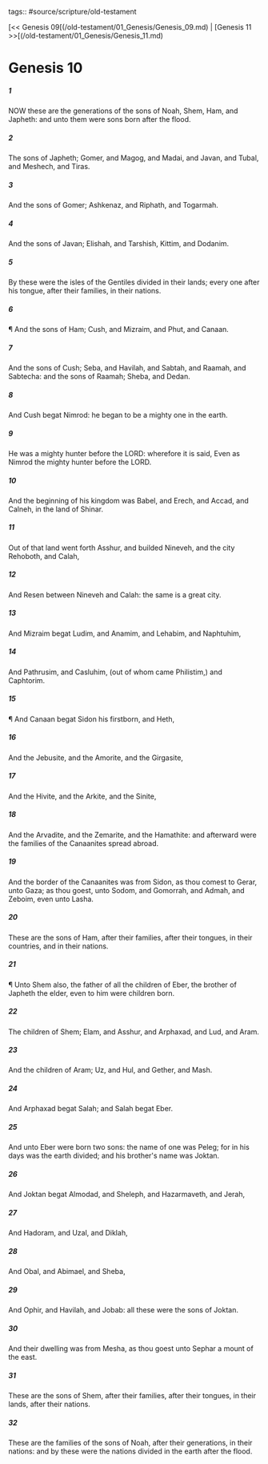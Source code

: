 tags:: #source/scripture/old-testament

[<< Genesis 09[(/old-testament/01_Genesis/Genesis_09.md) | [Genesis 11 >>[(/old-testament/01_Genesis/Genesis_11.md)

# Genesis 10

##### 1

NOW these are the generations of the sons of Noah, Shem, Ham, and Japheth: and unto them were sons born after the flood.

##### 2

The sons of Japheth; Gomer, and Magog, and Madai, and Javan, and Tubal, and Meshech, and Tiras.

##### 3

And the sons of Gomer; Ashkenaz, and Riphath, and Togarmah.

##### 4

And the sons of Javan; Elishah, and Tarshish, Kittim, and Dodanim.

##### 5

By these were the isles of the Gentiles divided in their lands; every one after his tongue, after their families, in their nations.

##### 6

¶ And the sons of Ham; Cush, and Mizraim, and Phut, and Canaan.

##### 7

And the sons of Cush; Seba, and Havilah, and Sabtah, and Raamah, and Sabtecha: and the sons of Raamah; Sheba, and Dedan.

##### 8

And Cush begat Nimrod: he began to be a mighty one in the earth.

##### 9

He was a mighty hunter before the LORD: wherefore it is said, Even as Nimrod the mighty hunter before the LORD.

##### 10

And the beginning of his kingdom was Babel, and Erech, and Accad, and Calneh, in the land of Shinar.

##### 11

Out of that land went forth Asshur, and builded Nineveh, and the city Rehoboth, and Calah,

##### 12

And Resen between Nineveh and Calah: the same is a great city.

##### 13

And Mizraim begat Ludim, and Anamim, and Lehabim, and Naphtuhim,

##### 14

And Pathrusim, and Casluhim, (out of whom came Philistim,) and Caphtorim.

##### 15

¶ And Canaan begat Sidon his firstborn, and Heth,

##### 16

And the Jebusite, and the Amorite, and the Girgasite,

##### 17

And the Hivite, and the Arkite, and the Sinite,

##### 18

And the Arvadite, and the Zemarite, and the Hamathite: and afterward were the families of the Canaanites spread abroad.

##### 19

And the border of the Canaanites was from Sidon, as thou comest to Gerar, unto Gaza; as thou goest, unto Sodom, and Gomorrah, and Admah, and Zeboim, even unto Lasha.

##### 20

These are the sons of Ham, after their families, after their tongues, in their countries, and in their nations.

##### 21

¶ Unto Shem also, the father of all the children of Eber, the brother of Japheth the elder, even to him were children born.

##### 22

The children of Shem; Elam, and Asshur, and Arphaxad, and Lud, and Aram.

##### 23

And the children of Aram; Uz, and Hul, and Gether, and Mash.

##### 24

And Arphaxad begat Salah; and Salah begat Eber.

##### 25

And unto Eber were born two sons: the name of one was Peleg; for in his days was the earth divided; and his brother's name was Joktan.

##### 26

And Joktan begat Almodad, and Sheleph, and Hazarmaveth, and Jerah,

##### 27

And Hadoram, and Uzal, and Diklah,

##### 28

And Obal, and Abimael, and Sheba,

##### 29

And Ophir, and Havilah, and Jobab: all these were the sons of Joktan.

##### 30

And their dwelling was from Mesha, as thou goest unto Sephar a mount of the east.

##### 31

These are the sons of Shem, after their families, after their tongues, in their lands, after their nations.

##### 32

These are the families of the sons of Noah, after their generations, in their nations: and by these were the nations divided in the earth after the flood.
